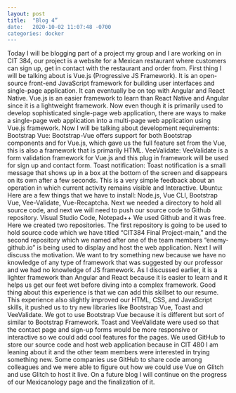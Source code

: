 ```yaml
---
layout: post
title:  "Blog 4”
date:   2020-10-02 11:07:48 -0700
categories: docker
---
```

 
Today I will be blogging part of a project my group and I are working on in CIT 384, our project is a website for a Mexican restaurant where customers can sign up, get in contact with the restaurant and order from. 
First thing I will be talking about is Vue.js (Progressive JS Framework). It is an open-source front-end JavaScript framework for building user interfaces and single-page application. It can eventually be on top with Angular and React Native. Vue.js is an easier framework to learn than React Native and Angular since it is a lightweight framework. Now even though it is primarily used to develop sophisticated single-page web application, there are ways to make a single-page web application into a multi-page web application using Vue.js framework. 
Now I will be talking about development requirements:
Bootstrap Vue:
Bootstrap-Vue offers support for both Bootstrap components and for Vue.js, which gave us the full feature set from the Vue, this is also a framework that is primarily HTML. 
VeeValidate:
VeeValidate is a form validation framework for Vue.js and this plug in framework will be used for sign up and contact form. 
Toast notification:
Toast notification is a small message that shows up in a box at the bottom of the screen and disappears on its own after a few seconds. This is a very simple feedback about an operation in which current activity remains visible and Interactive. 
Ubuntu:
Here are a few things that we have to install: Node.js, Vue CLI, Bootstrap Vue, Vee-Validate, Vue-Recaptcha. Next we needed a directory to hold all source code, and next we will need to push our source code to Github repository. 
Visual Studio Code, Notepad++
We used Github and it was free. Here we created two repositories. The first repository is going to be used to hold source code which we have titled “CIT384 Final Project-main,” and the second repository which we named after one of the team members “enemy-github.io” is being used to display and host the web application. 
Next I will discuss the motivation.
We want to try something new because we have no knowledge of any type of framework that was suggested by our professor and we had no knowledge of JS framework. As I discussed earlier, it is a lighter framework than Angular and React because it is easier to learn and it helps us get our feet wet before diving into a complex framework. Good thing about this experience is that we can add this skillset to our resume. This experience also slightly improved our HTML, CSS, and JavaScript skills, it pushed us to try new libraries like Bootstrap Vue, Toast and VeeValidate. We got to use Bootstrap Vue because it is different but sort of similar to Bootstrap Framework. Toast and VeeValidate were used so that the contact page and sign-up forms would be more responsive or interactive so we could add cool features for the pages. We used GitHub to store our source code and host web application because in CIT 480 I am leaning about it and the other team members were interested in trying something new. Some companies use GitHub to share code among colleagues and we were able to figure out how we could use Vue on Glitch and use Glitch to host it live. 
On a future blog I will continue on the progress of our Mexicanology page and the finalization of it.


